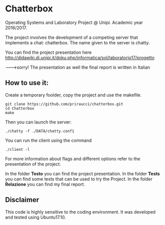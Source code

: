 # Chatterbox

Operating Systems and Laboratory Project @ Unipi. Academic year 2016/2017.

The project involves the development of a competing server that implements
a chat: chatterbox. The name given to the server is chatty.

You can find the project presentation here 
http://didawiki.di.unipi.it/doku.php/informatica/sol/laboratorio17/progetto

--->sorry! The presentation as well the final report is written in Italian

## How to use it:

Create a temporary foolder, copy the project and use the makefile. 

``` 
git clone https://github.com/priraucci/chatterbox.git
cd Chatterbox
make
```

Then you can launch the server:
```
./chatty -f ./DATA/chatty.conf1
```
You can run the client using the command
```
./client -l
```

For more information about flags and different options refer to the presentation of the project. 

In the folder **Testo** you can find the project presentation.
In the folder **Tests** you can find some tests that can be used to try the Project.
In the folder **Relazione** you can find my final report.

## Disclaimer
This code is highly sensitive to the coding environment. It was developed and tested using Ubuntu17.10.

